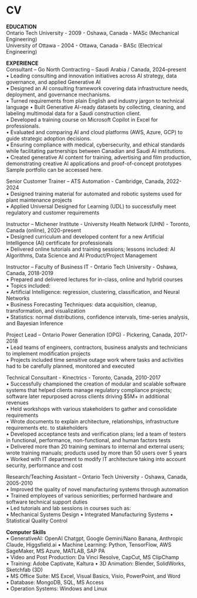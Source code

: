 # CV
**EDUCATION**<br/>
Ontario Tech University - 2009 - Oshawa, Canada - MASc (Mechanical Engineering)		                                
University of Ottawa - 2004 - Ottawa, Canada - BASc (Electrical Engineering)

**EXPERIENCE**<br/>	
Consultant – Go North Contracting – Saudi Arabia / Canada, 2024–present<br/>
• Leading consulting and innovation initiatives across AI strategy, data governance, and applied Generative AI<br/>
• Designed an AI consulting framework covering data infrastructure needs, deployment, and governance mechanisms.<br/>
•	Turned requirements from plain English and industry jargon to technical language 
• Built Generative AI-ready datasets by collecting, cleaning, and labeling multimodal data for a Saudi construction client.<br/>
• Developed a training course on Microsoft Copilot in Excel for professionals.<br/>
• Evaluated and comparing AI and cloud platforms (AWS, Azure, GCP) to guide strategic adoption decisions.<br/>
• Ensuring compliance with medical, cybersecurity, and ethical standards while facilitating partnerships between Canadian and Saudi AI institutions.<br/>
• Created generative AI content for training, advertising and film production, demonstrating creative AI applications and proof-of-concept prototypes Sample portfolio can be accessed here.<br/>

Senior Customer Trainer – ATS Automation - Cambridge, Canada, 2022-2024<br/>
•	Designed training material for automated and robotic systems used for plant maintenance projects<br/>
•	Applied Universal Designed for Learning (UDL) to successfully meet regulatory and customer requirements

Instructor – Michener Institute - University Health Network (UHN) - Toronto, Canada (online), 2020-present<br/>
•	Designed curriculum and developed content for a new Artificial Intelligence (AI) certificate for professionals<br/>
•	Delivered online tutorials and training sessions; lessons included: AI Algorithms, Data Science and AI Product/Project Management

Instructor – Faculty of Business IT - Ontario Tech University - Oshawa, Canada, 2018-2019<br/>
•	Prepared and delivered lectures for in-class, online and hybrid courses<br/>
•	Topics included:  
    • Artificial Intelligence: regression, clustering, classification, and Neural Networks  
    •	Business Forecasting Techniques: data acquisition, cleanup, transformation, and visualization  
    •	Statistics: normal distributions, confidence intervals, time-series analysis, and Bayesian Inference  

Project Lead – Ontario Power Generation (OPG) - Pickering, Canada, 2017-2018<br/>
•	Lead teams of engineers, contractors, business analysts and technicians to implement modification projects <br/>
•	Projects included time sensitive outage work where tasks and activities had to be carefully planned, monitored and executed

Technical Consultant - Kinectrics - Toronto, Canada, 2010-2017<br/>
•	Successfully championed the creation of modular and scalable software systems that helped clients manage regulatory compliance projects; software later repurposed across clients driving $5M+ in additional revenues <br/>
•	Held workshops with various stakeholders to gather and consolidate requirements<br/>
•	Wrote documents to explain architecture, relationships, infrastructure requirements etc. to stakeholders<br/>
•	Developed acceptance tests and verification plans; led a team of testers in functional, performance, non-functional, and human factors tests<br/>
•	Delivered more than 20 training seminars to internal and external users; wrote training manuals; products used by more than 50 users over 5 years<br/>
•	Worked with IT department to modify IT architecture taking into account security, performance and cost <br/>

Research/Teaching Assistant – Ontario Tech University - Oshawa, Canada, 2005-2010<br/>
•	Improved the quality of novel manufacturing systems through automation<br/>
•	Trained employees of various seniorities; performed hardware and software technical support duties<br/>
•	Led tutorials and lab sessions in courses such as:<br/>
    •	Mechanical Systems Design 
    •	Integrated Manufacturing Systems 
    •	Statistical Quality Control

**Computer Skills**<br/>
•	GenerativeAI: OpenAI Chatgpt, Google Gemini/Nano Banana, Anthropic Claude, Higgsfield.ai
•	Machine Learning: Python, TensorFlow, AWS SageMaker, MS Azure, MATLAB, SAP PA<br/>
•	Video and Post Production: Da Vinci Resolve, CapCut, MS ClipChamp<br/>
•	Training: Adobe Captivate, Kaltura
•	3D Animation: Blender, SolidWorks, Sketchfab (3D) <br/>
•	MS Office Suite: MS Excel, Visual Basics, Visio, PowerPoint, and Word<br/>
•	Database: MongoDB, SQL, MS Access <br/>
•	Operation Systems:  Windows and Linux


